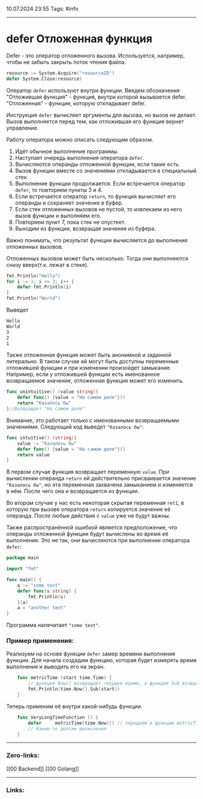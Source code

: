 10.07.2024 23:55
Tags: #info

---
# defer Отложенная функция
Defer - это оператор отложенного вызова. Используется, например, чтобы не забыть закрыть поток чтения файла.

```go
resource := System.Acquire("resourceID")
defer System.Close(resource)
```
Оператор `defer` используют внутри функции. Введем обозначения "Отложившая функция" - функция, внутри которой вызывается defer. "Отложенная" - функция, которую откладывает defer. 

Инструкция `defer` вычисляет аргументы для вызова, но вызов не делает. Вызов выполняется перед тем, как отложившая его функция вернет управление.

Работу оператора можно описать следующим образом.
1. Идёт обычное выполнение программы.
2. Наступает очередь выполнения оператора `defer`.
3. Вычисляются операнды отложенной функции, если такие есть.
4. Вызов функции вместе со значениями откладывается в специальный стек.
5. Выполнение функции продолжается. Если встречается оператор `defer`, то повторяем пункты 3 и 4.
6. Если встречается оператор `return`, то функция вычисляет его операнды и сохраняет значение в буфер.
7. Если стек отложенных вызовов не пустой, то извлекаем из него вызов функции и выполняем его.
8. Повторяем пункт 7, пока стек не опустеет.
9. Выходим из функции, возвращая значение из буфера.

Важно понимать, что результат функции вычисляется до выполнения отложенных вызовов.

Отложенных вызовов может быть несколько. Тогда они выполняются снизу вверх(т.к. лежат в стеке).

```go
fmt.Println("Hello")
for i := 1; i <= 3; i++ {
    defer fmt.Println(i)
}
fmt.Println("World")
```
Выведет 
```bash
Hello
World
3
2
1
```

Также отложенная функция может быть анонимной и заданной литерально. В таком случае ей могут быть доступны переменные отложившей функции и при изменении произойдет замыкание. Например, если у отложившей функции есть именованное возвращаемое значение, отложенная функция может его изменить.
```go
func unintuitive() (value string){
    defer func() {value = "На самом деле"}()
    return "Казалось бы"
}//Возвращает "На самом деле"
```
Внимание, это работает только с именованными возвращаемыми значениями. Следующий код выведет `"Казалось бы"`:
```go
func intuitive() (string){
    value := "Казалось бы"
    defer func() {value = "На самом деле"}()
    return value
}
```
В первом случае функция возвращает переменную `value`. При вычислении операнда `return` ей действительно присваивается значение `"Казалось бы"`, но эта переменная захвачена замыканием и изменяется в нём. После чего она и возвращается из функции.

Во втором случае у нас есть некоторая скрытая переменная `ret1`, в которую при вызове оператора `return` копируется значение её операнда. После любые действия с `value` уже не будут важны.

Также распространённой ошибкой является предположение, что операнды отложенной функции будут вычислены во время её выполнения. Это не так, они вычисляются при выполнении оператора `defer`:
```go
package main

import "fmt"

func main() {
    a := "some text"
    defer func(s string) {
        fmt.Println(s)
    }(a)
    a = "another text"
}
```
Программа напечатает `"some text"`.

### Пример применения:
Реализуем на основе функции `defer` замер времени выполнения функции.
Для начала создадим функцию, которая будет измерять время выполнения и выводить его на экран.
```go
    func metricTime (start time.Time) {
        // функция Now() возвращает текущее время, а функция Sub возвращает разницу между двумя временными метками
        fmt.Println(time.Now().Sub(start))
    } 
```

Теперь применим её внутри какой-нибудь функции.
```go
    func VeryLongTimeFunction () {
        defer     metricTime(time.Now()) // передаём в функцию metricTime значение текущего времени и откладываем её вызов до возврата
        // Какие-то долгие вычисления
    }
```



---
### Zero-links:
[[00 Backend]] [[00 Golang]]

---
### Links: